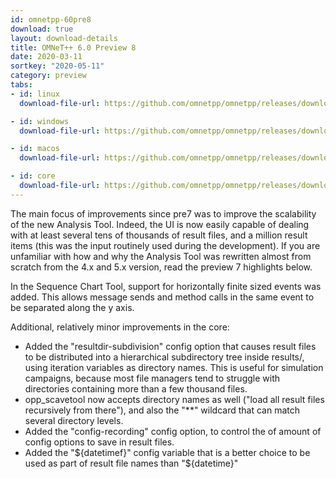 ```yaml
---
id: omnetpp-60pre8
download: true
layout: download-details
title: OMNeT++ 6.0 Preview 8
date: 2020-03-11
sortkey: "2020-05-11"
category: preview
tabs:
- id: linux
  download-file-url: https://github.com/omnetpp/omnetpp/releases/download/omnetpp-6.0pre8/omnetpp-6.0pre8-src-linux.tgz

- id: windows
  download-file-url: https://github.com/omnetpp/omnetpp/releases/download/omnetpp-6.0pre8/omnetpp-6.0pre8-src-windows.zip

- id: macos
  download-file-url: https://github.com/omnetpp/omnetpp/releases/download/omnetpp-6.0pre8/omnetpp-6.0pre8-src-macosx.tgz

- id: core
  download-file-url: https://github.com/omnetpp/omnetpp/releases/download/omnetpp-6.0pre8/omnetpp-6.0pre8-src-core.tgz
---
```

The main focus of improvements since pre7 was to improve the scalability of the new Analysis Tool. Indeed, the UI is now easily capable of dealing with at least several tens of thousands of result files, and a million result items (this was the input routinely used during the development). If you are unfamiliar with how and why the Analysis Tool was rewritten almost from scratch from the 4.x and 5.x version, read the preview 7 highlights below.

In the Sequence Chart Tool, support for horizontally finite sized events was added. This allows message sends and method calls in the same event to be separated along the y axis.

Additional, relatively minor improvements in the core:

- Added the "resultdir-subdivision" config option that causes result files to be distributed into a hierarchical subdirectory tree inside results/, using iteration variables as directory names. This is useful for simulation campaigns, because most file managers tend to struggle with directories containing more than a few thousand files.
- opp_scavetool now accepts directory names as well ("load all result files recursively from there"), and also the "**" wildcard that can match several directory levels.
- Added the "config-recording" config option, to control the of amount of config options to save in result files.
- Added the "${datetimef}" config variable that is a better choice to be used as part of result file names than "${datetime}"
